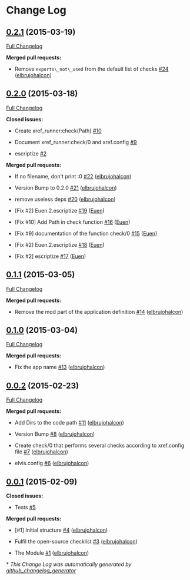 # Change Log

## [0.2.1](https://github.com/inaka/xref_runner/tree/0.2.1) (2015-03-19)

[Full Changelog](https://github.com/inaka/xref_runner/compare/0.2.0...0.2.1)

**Merged pull requests:**

- Remove `exports\_not\_used` from the default list of checks [\#24](https://github.com/inaka/xref_runner/pull/24) ([elbrujohalcon](https://github.com/elbrujohalcon))

## [0.2.0](https://github.com/inaka/xref_runner/tree/0.2.0) (2015-03-18)

[Full Changelog](https://github.com/inaka/xref_runner/compare/0.1.1...0.2.0)

**Closed issues:**

- Create xref\_runner:check\(Path\) [\#10](https://github.com/inaka/xref_runner/issues/10)

- Document xref\_runner:check/0 and xref.config [\#9](https://github.com/inaka/xref_runner/issues/9)

- escriptize [\#2](https://github.com/inaka/xref_runner/issues/2)

**Merged pull requests:**

- If no filename, don't print :0 [\#22](https://github.com/inaka/xref_runner/pull/22) ([elbrujohalcon](https://github.com/elbrujohalcon))

- Version Bump to 0.2.0 [\#21](https://github.com/inaka/xref_runner/pull/21) ([elbrujohalcon](https://github.com/elbrujohalcon))

- remove useless deps [\#20](https://github.com/inaka/xref_runner/pull/20) ([elbrujohalcon](https://github.com/elbrujohalcon))

- \[Fix \#2\] Euen.2.escriptize [\#19](https://github.com/inaka/xref_runner/pull/19) ([Euen](https://github.com/Euen))

- \[Fix \#10\] Add Path in check function [\#16](https://github.com/inaka/xref_runner/pull/16) ([Euen](https://github.com/Euen))

- \[Fix \#9\] documentation of the function check/0 [\#15](https://github.com/inaka/xref_runner/pull/15) ([Euen](https://github.com/Euen))

- \[Fix \#2\] Euen.2.escriptize [\#18](https://github.com/inaka/xref_runner/pull/18) ([Euen](https://github.com/Euen))

- \[Fix \#2\] escriptize [\#17](https://github.com/inaka/xref_runner/pull/17) ([Euen](https://github.com/Euen))

## [0.1.1](https://github.com/inaka/xref_runner/tree/0.1.1) (2015-03-05)

[Full Changelog](https://github.com/inaka/xref_runner/compare/0.1.0...0.1.1)

**Merged pull requests:**

- Remove the mod part of the application definition [\#14](https://github.com/inaka/xref_runner/pull/14) ([elbrujohalcon](https://github.com/elbrujohalcon))

## [0.1.0](https://github.com/inaka/xref_runner/tree/0.1.0) (2015-03-04)

[Full Changelog](https://github.com/inaka/xref_runner/compare/0.0.2...0.1.0)

**Merged pull requests:**

- Fix the app name [\#13](https://github.com/inaka/xref_runner/pull/13) ([elbrujohalcon](https://github.com/elbrujohalcon))

## [0.0.2](https://github.com/inaka/xref_runner/tree/0.0.2) (2015-02-23)

[Full Changelog](https://github.com/inaka/xref_runner/compare/0.0.1...0.0.2)

**Merged pull requests:**

- Add Dirs to the code path [\#11](https://github.com/inaka/xref_runner/pull/11) ([elbrujohalcon](https://github.com/elbrujohalcon))

- Version Bump [\#8](https://github.com/inaka/xref_runner/pull/8) ([elbrujohalcon](https://github.com/elbrujohalcon))

- Create check/0 that performs several checks according to xref.config file [\#7](https://github.com/inaka/xref_runner/pull/7) ([elbrujohalcon](https://github.com/elbrujohalcon))

- elvis.config [\#6](https://github.com/inaka/xref_runner/pull/6) ([elbrujohalcon](https://github.com/elbrujohalcon))

## [0.0.1](https://github.com/inaka/xref_runner/tree/0.0.1) (2015-02-09)

**Closed issues:**

- Tests [\#5](https://github.com/inaka/xref_runner/issues/5)

**Merged pull requests:**

- \[\#1\] Initial structure [\#4](https://github.com/inaka/xref_runner/pull/4) ([elbrujohalcon](https://github.com/elbrujohalcon))

- Fulfil the open-source checklist [\#3](https://github.com/inaka/xref_runner/pull/3) ([elbrujohalcon](https://github.com/elbrujohalcon))

- The Module [\#1](https://github.com/inaka/xref_runner/pull/1) ([elbrujohalcon](https://github.com/elbrujohalcon))



\* *This Change Log was automatically generated by [github_changelog_generator](https://github.com/skywinder/Github-Changelog-Generator)*